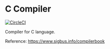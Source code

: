 # C Compiler
[![CircleCI](https://circleci.com/gh/a2not/ccompiler.svg?style=svg)](https://circleci.com/gh/a2not/ccompiler)

Compiler for C language.

Reference: https://www.sigbus.info/compilerbook
